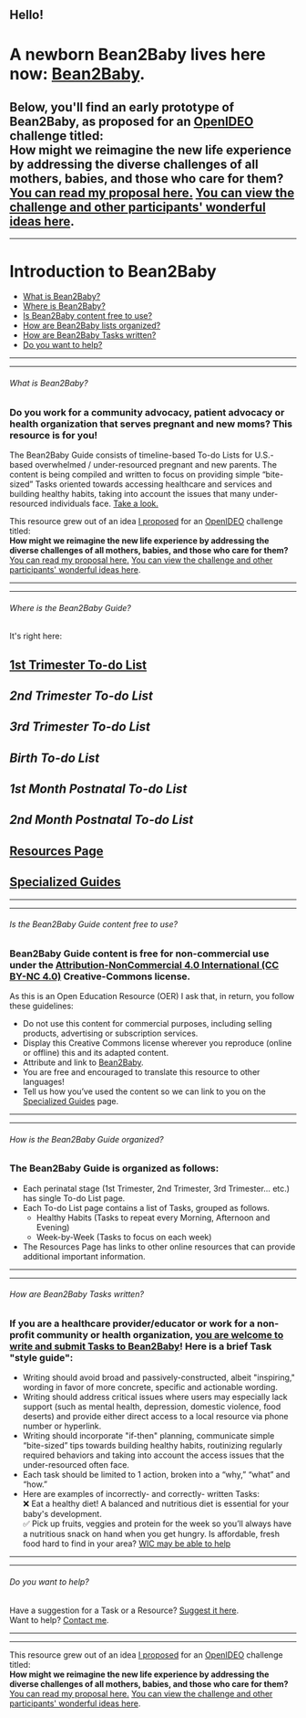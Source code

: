 
## Hello!
# A newborn Bean2Baby lives here now: [Bean2Baby](https://sites.google.com/view/bean2baby/about-bean2baby).  

Below, you'll find an early prototype of Bean2Baby, as proposed for an [OpenIDEO](https://github.com/annamatic/OpenIDEO/blob/master/maternal-health.md) challenge titled:  
**How might we reimagine the new life experience by addressing the diverse challenges of all mothers, babies, and those who care for them?** [You can read my proposal here.](https://github.com/annamatic/OpenIDEO/blob/master/maternal-health.md) [You can view the challenge and other participants' wonderful ideas here](https://challenges.openideo.com/challenge/new-life/).
---
---
# Introduction to Bean2Baby
- [What is Bean2Baby?](#1) 
- [Where is Bean2Baby?](#2)
- [Is Bean2Baby content free to use?](#3)
- [How are Bean2Baby lists organized?](#4)
- [How are Bean2Baby Tasks written?](#5)
- [Do you want to help?](#6)

----
----

###### <a name="1"></a>What is Bean2Baby?
### Do you work for a community advocacy, patient advocacy or health organization that serves pregnant and new moms? This resource is for you!
The Bean2Baby Guide consists of timeline-based To-do Lists for U.S.-based overwhelmed / under-resourced pregnant and new parents. The content is being compiled and written to focus on providing simple “bite-sized” Tasks oriented towards accessing healthcare and services and building  healthy habits, taking into account the issues that many under-resourced individuals face. [Take a look.](#2) 

This resource grew out of an idea [I proposed](https://github.com/annamatic/OpenIDEO/blob/master/maternal-health.md) for an [OpenIDEO](https://openideo.com/) challenge titled:  
**How might we reimagine the new life experience by addressing the diverse challenges of all mothers, babies, and those who care for them?** [You can read my proposal here.](https://github.com/annamatic/OpenIDEO/blob/master/maternal-health.md) [You can view the challenge and other participants' wonderful ideas here](https://challenges.openideo.com/challenge/new-life/).

----
----

###### <a name="2"></a>Where is the Bean2Baby Guide?  
It's right here:
## [1st Trimester To-do List](/1stTrimester-ToDo.md)  
## *2nd Trimester To-do List*
## *3rd Trimester To-do List*
## *Birth To-do List* 
## *1st Month Postnatal To-do List* 
## *2nd Month Postnatal To-do List*  
## [Resources Page](/Resources.md)
## [Specialized Guides](/SpecializedGuides.md)

----
----

###### <a name="3"></a>Is the Bean2Baby Guide content free to use?
### Bean2Baby Guide content is free for non-commercial use under the [Attribution-NonCommercial 4.0 International (CC BY-NC 4.0)](https://creativecommons.org/licenses/by-nc/4.0/) Creative-Commons license. 
As this is an Open Education Resource (OER) I ask that, in return, you follow these guidelines:
- Do not use this content for commercial purposes, including selling products, advertising or subscription services.  
- Display this Creative Commons license wherever you reproduce (online or offline) this and its adapted content.  
- Attribute and link to [Bean2Baby](https://github.com/annamatic/Bean2Baby/blob/master/ReadMe.md).  
- You are free and encouraged to translate this resource to other languages! 
- Tell us how you’ve used the content so we can link to you on the [Specialized Guides](/SpecializedGuides.md) page.  


----
----

###### <a name="4"></a>How is the Bean2Baby Guide organized?
### The Bean2Baby Guide is organized as follows:
- Each perinatal stage (1st Trimester, 2nd Trimester, 3rd Trimester… etc.) has single To-do List page.  
- Each To-do List page contains a list of Tasks, grouped as follows.
  - Healthy Habits (Tasks to repeat every Morning, Afternoon and Evening)
  - Week-by-Week (Tasks to focus on each week)
- The Resources Page has links to other online resources that can provide additional important information.

----
----

###### <a name="5"></a>How are Bean2Baby Tasks written?
### If you are a healthcare provider/educator or work for a non-profit community or health organization, [you are welcome to write and submit Tasks to Bean2Baby](https://docs.google.com/forms/d/e/1FAIpQLSfTGRDsy6RN6_sZOPL-3aP_FgxCzdOuNjz-Ks-zDBpJ0A9YjA/viewform?c=0&w=1)! Here is a brief Task "style guide":
- Writing should avoid broad and passively-constructed, albeit "inspiring," wording in favor of more concrete, specific and actionable wording.
- Writing should address critical issues where users may especially lack support (such as mental health, depression, domestic violence, food deserts) and provide either direct access to a local resource via phone number or hyperlink.
- Writing should incorporate "if-then" planning, communicate simple “bite-sized” tips towards building healthy habits, routinizing regularly required behaviors and taking into account the access issues that the under-resourced often face.
- Each task should be limited to 1 action, broken into a “why,” “what” and “how.”
- Here are examples of incorrectly- and correctly- written Tasks:   
 :x: Eat a healthy diet! A balanced and nutritious diet is essential for your baby's development.    
 :white_check_mark: Pick up fruits, veggies and protein for the week so you’ll always have a nutritious snack on hand when you get hungry. Is affordable, fresh food hard to find in your area? [WIC may be able to help](http://www.womeninfantschildrenoffice.com/)

----
----

###### <a name="6"></a>Do you want to help?
Have a suggestion for a Task or a Resource? [Suggest it here](https://docs.google.com/forms/d/e/1FAIpQLSfTGRDsy6RN6_sZOPL-3aP_FgxCzdOuNjz-Ks-zDBpJ0A9YjA/viewform?c=0&w=1).  
Want to help? [Contact me](https://docs.google.com/forms/d/e/1FAIpQLSfH-msmbRbv_doShxa1QE2_z5cqsSf6exAxyyttP4_kfJT_2w/viewform?c=0&w=1).  

----
----

This resource grew out of an idea [I proposed](https://github.com/annamatic/OpenIDEO/blob/master/maternal-health.md) for an [OpenIDEO](https://openideo.com/) challenge titled:  
**How might we reimagine the new life experience by addressing the diverse challenges of all mothers, babies, and those who care for them?** [You can read my proposal here.](https://github.com/annamatic/OpenIDEO/blob/master/maternal-health.md) [You can view the challenge and other participants' wonderful ideas here](https://challenges.openideo.com/challenge/new-life/).

